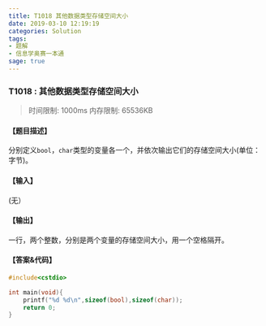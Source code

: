 ```yaml
---
title: T1018 其他数据类型存储空间大小
date: 2019-03-10 12:19:19
categories: Solution
tags:
- 题解
- 信息学奥赛一本通
sage: true
---
```


### T1018 : 其他数据类型存储空间大小

> 时间限制: $1000 \text{ms}$ 内存限制: $65536 \text{KB}$

<!-- more -->

#### 【题目描述】

分别定义`bool`，`char`类型的变量各一个，并依次输出它们的存储空间大小(单位：字节)。

#### 【输入】

(无）

#### 【输出】

一行，两个整数，分别是两个变量的存储空间大小，用一个空格隔开。

#### 【答案&代码】

```cpp
#include<cstdio>

int main(void){
    printf("%d %d\n",sizeof(bool),sizeof(char));
    return 0;
}
```
